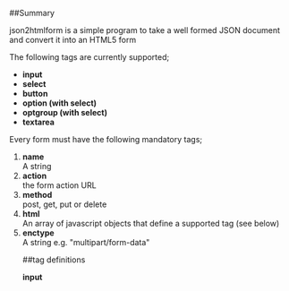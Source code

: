 ##Summary

json2htmlform is a simple program to take a well formed JSON document and convert it into an HTML5 form

The following tags are currently supported;
<ul>
<b>
<li>input</li>
<li>select</li>
<li>button</li>
<li>option (with select)</li>
<li>optgroup (with select)</li>
<li>textarea</li>
</b>
</ul>

Every form must have the following mandatory tags;
<ol>
<li><b>name</b></li>
A string

<li><b>action</b></li>
the form action URL

<li><b>method</b></li>
post, get, put or delete

<li><b>html</b></li>
An array of javascript objects that define a supported tag (see below)

<li><b>enctype</b></li>
A string e.g. "multipart/form-data"

##tag definitions

<b>input</b>
